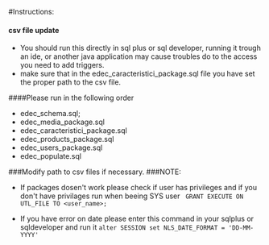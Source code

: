 #Instructions:

#### csv file update

- You should run this directly in sql plus or sql developer, running it trough an ide, or another java application may cause troubles do to the access you need to add triggers. 
- make sure that in the edec_caracteristici_package.sql file you have set the proper path to the csv file. 

####Please run in the following order
- edec_schema.sql;
- edec_media_package.sql
- edec_caracteristici_package.sql
- edec_products_package.sql
- edec_users_package.sql
- edec_populate.sql


###Modify path to csv files if necessary.
###NOTE:

- If packages dosen't work please check if user has privileges and if you don't have privilages run when beeing SYS user
` GRANT EXECUTE ON UTL_FILE TO <user_name>;` 

- If you have error on date please enter this command in your sqlplus or sqldeveloper and run it
` alter SESSION set NLS_DATE_FORMAT = 'DD-MM-YYYY' `